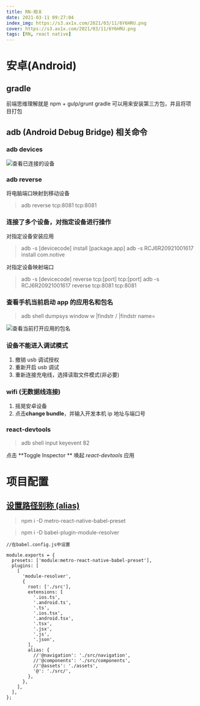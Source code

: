 ```yaml
---
title: RN-相关
date: 2021-03-11 09:27:04
index_img: https://s3.ax1x.com/2021/03/11/6Y6HRU.png
cover: https://s3.ax1x.com/2021/03/11/6Y6HRU.png
tags: [RN, react native]
---
```


# 安卓(Android)

## gradle

前端思维理解就是 npm + gulp/grunt
gradle 可以用来安装第三方包，并且将项目打包

## adb (Android Debug Bridge) 相关命令

### adb devices

![查看已连接的设备](https://s3.ax1x.com/2021/03/11/6Ygh40.jpg)

### adb reverse

将电脑端口映射到移动设备

> adb reverse tcp:8081 tcp:8081

### 连接了多个设备，对指定设备进行操作

对指定设备安装应用

> adb -s [devicecode] install [package.app]
> adb -s RCJ6R20921001617 install com.notive

对指定设备映射端口

> adb -s [devicecode] reverse tcp:[port] tcp:[port]
> adb -s RCJ6R20921001617 reverse tcp:8081 tcp:8081

### 查看手机当前启动 app 的应用名和包名

> adb shell dumpsys window w |findstr \/ |findstr name=

![查看当前打开应用的包名](https://s3.ax1x.com/2021/03/11/6YR0l8.jpg)

### 设备不能进入调试模式

1. 撤销 usb 调试授权
2. 重新开启 usb 调试
3. 重新连接充电线，选择读取文件模式(非必要)

### wifi (无数据线连接)

1. 摇晃安卓设备
2. 点击**change bundle**，并输入开发本机 ip 地址与端口号

### react-devtools

> adb shell input keyevent 82

点击 **Toggle Inspector ** 唤起 _react-devtools_ 应用

# 项目配置

## [设置路径别称 (alias)](https://mtateam.medium.com/how-to-use-import-aliases-with-react-native-and-vs-code-dadb246674c7)

> npm i -D metro-react-native-babel-preset

> npm i -D babel-plugin-module-resolver

```
//在babel.config.js中设置

module.exports = {
  presets: ['module:metro-react-native-babel-preset'],
  plugins: [
    [
      'module-resolver',
      {
        root: ['./src'],
        extensions: [
          '.ios.ts',
          '.android.ts',
          '.ts',
          '.ios.tsx',
          '.android.tsx',
          '.tsx',
          '.jsx',
          '.js',
          '.json',
        ],
        alias: {
          //'@navigation': './src/navigation',
          //'@components': './src/components',
          //'@assets': './assets',
          '@': './src/',
        },
      },
    ],
  ],
};
```
